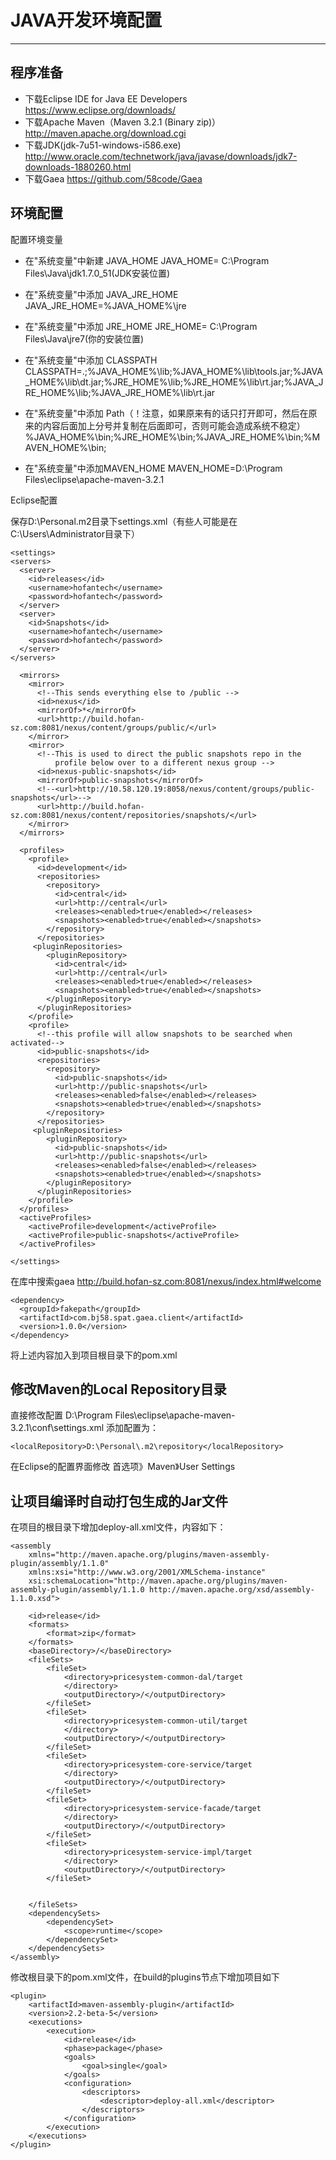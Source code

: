 JAVA开发环境配置
====================
----------
程序准备
--------------
 - 下载Eclipse IDE for Java EE Developers
   https://www.eclipse.org/downloads/ 
 - 下载Apache Maven（Maven 3.2.1 (Binary zip)） 
   http://maven.apache.org/download.cgi
 - 下载JDK(jdk-7u51-windows-i586.exe)
   http://www.oracle.com/technetwork/java/javase/downloads/jdk7-downloads-1880260.html
 - 下载Gaea
   https://github.com/58code/Gaea

环境配置
--------------
配置环境变量

 - 在"系统变量"中新建 JAVA_HOME
JAVA_HOME= C:\Program Files\Java\jdk1.7.0_51(JDK安装位置)

 - 在"系统变量"中添加 JAVA_JRE_HOME
JAVA_JRE_HOME=%JAVA_HOME%\jre

 - 在"系统变量"中添加 JRE_HOME
JRE_HOME= C:\Program Files\Java\jre7(你的安装位置)

 - 在"系统变量"中添加 CLASSPATH
CLASSPATH=.;%JAVA_HOME%\lib;%JAVA_HOME%\lib\tools.jar;%JAVA_HOME%\lib\dt.jar;%JRE_HOME%\lib;%JRE_HOME%\lib\rt.jar;%JAVA_JRE_HOME%\lib;%JAVA_JRE_HOME%\lib\rt.jar

 - 在"系统变量"中添加 Path（！注意，如果原来有的话只打开即可，然后在原来的内容后面加上分号并复制在后面即可，否则可能会造成系统不稳定）
%JAVA_HOME%\bin;%JRE_HOME%\bin;%JAVA_JRE_HOME%\bin;%MAVEN_HOME%\bin;

 - 在"系统变量"中添加MAVEN_HOME
MAVEN_HOME=D:\Program Files\eclipse\apache-maven-3.2.1

Eclipse配置

保存D:\Personal\.m2目录下settings.xml（有些人可能是在C:\Users\Administrator目录下）

    <settings>
    <servers>
      <server>
        <id>releases</id>
        <username>hofantech</username>
        <password>hofantech</password>
      </server>
      <server>
        <id>Snapshots</id>
        <username>hofantech</username>
        <password>hofantech</password>
      </server>
    </servers>
     
      <mirrors>
        <mirror>
          <!--This sends everything else to /public -->
          <id>nexus</id>
          <mirrorOf>*</mirrorOf>
          <url>http://build.hofan-sz.com:8081/nexus/content/groups/public/</url>
        </mirror>
    	<mirror>
          <!--This is used to direct the public snapshots repo in the 
              profile below over to a different nexus group -->
          <id>nexus-public-snapshots</id>
          <mirrorOf>public-snapshots</mirrorOf>
          <!--<url>http://10.58.120.19:8058/nexus/content/groups/public-snapshots</url>-->
          <url>http://build.hofan-sz.com:8081/nexus/content/repositories/snapshots/</url>
        </mirror>
      </mirrors>
     
      <profiles>
        <profile>
          <id>development</id>
          <repositories>
            <repository>
              <id>central</id>
              <url>http://central</url>
              <releases><enabled>true</enabled></releases>
              <snapshots><enabled>true</enabled></snapshots>
            </repository>
          </repositories>
         <pluginRepositories>
            <pluginRepository>
              <id>central</id>
              <url>http://central</url>
              <releases><enabled>true</enabled></releases>
              <snapshots><enabled>true</enabled></snapshots>
            </pluginRepository>
          </pluginRepositories>
        </profile>
        <profile>
          <!--this profile will allow snapshots to be searched when activated-->
          <id>public-snapshots</id>
          <repositories>
            <repository>
              <id>public-snapshots</id>
              <url>http://public-snapshots</url>
              <releases><enabled>false</enabled></releases>
              <snapshots><enabled>true</enabled></snapshots>
            </repository>
          </repositories>
         <pluginRepositories>
            <pluginRepository>
              <id>public-snapshots</id>
              <url>http://public-snapshots</url>
              <releases><enabled>false</enabled></releases>
              <snapshots><enabled>true</enabled></snapshots>
            </pluginRepository>
          </pluginRepositories>
        </profile>
      </profiles>
      <activeProfiles>
        <activeProfile>development</activeProfile>
        <activeProfile>public-snapshots</activeProfile>
      </activeProfiles>
     
    </settings>

在库中搜索gaea
http://build.hofan-sz.com:8081/nexus/index.html#welcome

    <dependency>
      <groupId>fakepath</groupId>
      <artifactId>com.bj58.spat.gaea.client</artifactId>
      <version>1.0.0</version>
    </dependency>

将上述内容加入到项目根目录下的pom.xml

修改Maven的Local Repository目录
--------------
直接修改配置
D:\Program Files\eclipse\apache-maven-3.2.1\conf\settings.xml
添加配置为：

    <localRepository>D:\Personal\.m2\repository</localRepository>
在Eclipse的配置界面修改
首选项》Maven》User Settings

让项目编译时自动打包生成的Jar文件
--------------
 在项目的根目录下增加deploy-all.xml文件，内容如下：
    <?xml version="1.0" encoding="UTF-8"?>
    
    <assembly
    	xmlns="http://maven.apache.org/plugins/maven-assembly-plugin/assembly/1.1.0"
    	xmlns:xsi="http://www.w3.org/2001/XMLSchema-instance"
    	xsi:schemaLocation="http://maven.apache.org/plugins/maven-assembly-plugin/assembly/1.1.0 http://maven.apache.org/xsd/assembly-1.1.0.xsd">
    
    	<id>release</id>
    	<formats>
    		<format>zip</format>
    	</formats>
    	<baseDirectory>/</baseDirectory>
    	<fileSets>
    		<fileSet>
    			<directory>pricesystem-common-dal/target
    			</directory>
    			<outputDirectory>/</outputDirectory>
    		</fileSet>
    		<fileSet>
    			<directory>pricesystem-common-util/target
    			</directory>
    			<outputDirectory>/</outputDirectory>
    		</fileSet>
    		<fileSet>
    			<directory>pricesystem-core-service/target
    			</directory>
    			<outputDirectory>/</outputDirectory>
    		</fileSet>
    		<fileSet>
    			<directory>pricesystem-service-facade/target
    			</directory>
    			<outputDirectory>/</outputDirectory>
    		</fileSet>
    		<fileSet>
    			<directory>pricesystem-service-impl/target
    			</directory>
    			<outputDirectory>/</outputDirectory>
    		</fileSet>
    		
    		
    	</fileSets>
    	<dependencySets>
    		<dependencySet>
    			<scope>runtime</scope> 
    		</dependencySet>
    	</dependencySets>
    </assembly>
    
修改根目录下的pom.xml文件，在build的plugins节点下增加项目如下

    <plugin>
    	<artifactId>maven-assembly-plugin</artifactId>
    	<version>2.2-beta-5</version>
    	<executions>
    		<execution>
    			<id>release</id>
    			<phase>package</phase>
    			<goals>
    				<goal>single</goal>
    			</goals>
    			<configuration>
    				<descriptors>
    					<descriptor>deploy-all.xml</descriptor>
    				</descriptors>
    			</configuration>
    		</execution>
    	</executions>
    </plugin>